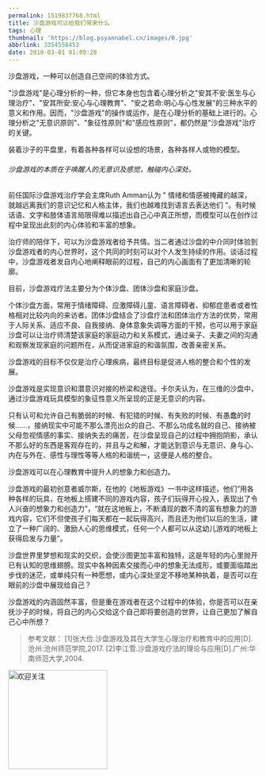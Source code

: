 ```yaml
---
permalink: 1519837768.html
title: 沙盘游戏可以给我们带来什么
tags: 心理
thumbnail: 'https://blog.psyannabel.cn/images/0.jpg'
abbrlink: 3354558453
date: 2018-03-01 01:09:28
---
```

沙盘游戏，一种可以创造自己空间的体验方式。
<!--more-->

"沙盘游戏"是心理分析的一种，但它本身也包含着心理分析之"安其不安:医生与心理治疗"、"安其所安:安心与心理教育"、"安之若命:明心与心性发展"的三种水平的意义和作用。因而，"沙盘游戏"的操作或运作，是在心理分析的基础上进行的。心理分析之"无意识原则"、"象征性原则"和"感应性原则"，都仍然是"沙盘游戏"治疗的关键。

装着沙子的平盘里，有着各种各样可以设想的场景，各种各样人或物的模型。

###### 沙盘游戏的本质在于唤醒人的无意识及感觉，触碰内心深处。

前任国际沙盘游戏治疗学会主席Ruth Amman认为 " 情绪和情感被掩藏的越深，就越远离我们的意识记忆和人格主体，我们也越难找到语言去表达他们 "。有时候话语、文字和肢体语言局限得难以描述出自己心中真正所想，而模型可以在创作过程中呈现出此刻的内心体验和丰富的想象。

治疗师的陪伴下，可以为沙盘游戏者给予共情。当二者通过沙盘的中介同时体验到沙盘游戏者的内心世界时，这个共同的时刻可以对个人发生持续的作用。谈话过程中，沙盘游戏者发自内心地阐释眼前的过程，自己的内心画面有了更加清晰的轮廓。

目前，沙盘游戏疗法主要分为个体沙盘、团体沙盘和家庭沙盘。

个体沙盘方面，常用于情绪障碍、应激障碍儿童、语言障碍者、抑郁症患者或者性格相对比较内向的来访者。团体沙盘结合了沙盘疗法和团体治疗方法的优势，常用于人际关系、适应不良、自我接纳、身体意象失调等方面的干预，也可以用于家庭沙盘可以让治疗师清楚该家庭的家庭动力和关系模式，通过亲子、夫妻之间的沟通和观察发现家庭的问题所在，从而促进家庭的和谐氛围，改善亲密关系。

沙盘游戏的目标不仅仅是治疗心理疾病，最终目标是促进人格的整合和个性的发展。

沙盘游戏是实现意识和潜意识对接的桥梁和途径。卡尔夫认为，在三维的沙盘中，通过沙盘游戏玩具模型的象征性意义所呈现的正是无意识的内容。

只有认可和允许自己有脆弱的时候、有犯错的时候、有失败的时候、有愚蠢的时候……，接纳现实中可能不那么漂亮出众的自己、不那么功成名就的自己、接纳被父母忽视情感的事实、接纳失去的痛苦，在沙盘呈现自己的过程中拥抱阴影，承认不那么好的东西是客观存在的，并且与之和解，才能达到意识与无意识、身与心、内在与外在、感性与理性等等人格的和谐统一，这便是人格的整合。

沙盘游戏可以在心理教育中提升人的想象力和创造力。

沙盘游戏的最初创意者威尔斯，在他的《地板游戏》一书中这样描述，他们”用各种各样的玩具，在地板上搭建不同的游戏内容，孩子们玩得开心投入，表现出了令人兴奋的想象力和创造力”，“就在这地板上，不断涌现的数不清的富有想象力的游戏内容，它们不但使孩子们每天都在一起玩得高兴，而且还为他们以后的生活，建立了一种广阔的、激励人心的思维模式，任何一个人都可以从这幼儿游戏的地板上获得启发与力量”。

沙盘世界里梦想和现实的交织，会使沙图更加丰富和独特，这是年轻的内心里抛开已有认知的思维翅膀。现实中各种因素交接而心中的想象无法成形，或要面临踏出步伐的迷茫，或单纯只有一种愿想，或内心深处坚定不移地某种执着，是否可以在眼前的沙盘中展现给自己？

沙盘游戏的内涵固然丰富，但是重在游戏者在这个过程中的体验，你是否可以在亲抚沙子的时候，将自己的内心交给这个自己即将要创造的世界，让自己更加了解自己心中所想？


>  参考文献：
[1]张大俭.沙盘游戏及其在大学生心理治疗和教育中的应用[D].沧州:沧州师范学院,2017.
[2]李江雪.沙盘游戏疗法的理论与应用[D].广州:华南师范大学,2004.

<img src='images/gongzhonghao' width=200 alt='欢迎关注' />